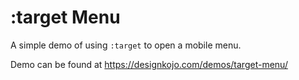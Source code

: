 # :target Menu 

A simple demo of using `:target` to open a mobile menu. 

Demo can be found at https://designkojo.com/demos/target-menu/






